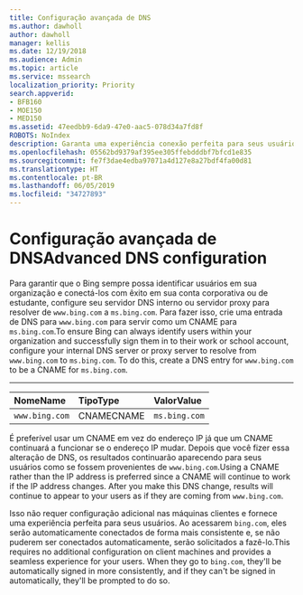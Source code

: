 ```yaml
---
title: Configuração avançada de DNS
ms.author: dawholl
author: dawholl
manager: kellis
ms.date: 12/19/2018
ms.audience: Admin
ms.topic: article
ms.service: mssearch
localization_priority: Priority
search.appverid:
- BFB160
- MOE150
- MED150
ms.assetid: 47eedbb9-6da9-47e0-aac5-078d34a7fd8f
ROBOTS: NoIndex
description: Garanta uma experiência conexão perfeita para seus usuários ao configurar o servidor DNS usando um CNAME
ms.openlocfilehash: 05562bd9379af395ee305ffebdddbf7bfcd1e835
ms.sourcegitcommit: fe7f3dae4edba97071a4d127e8a27bdf4fa00d81
ms.translationtype: HT
ms.contentlocale: pt-BR
ms.lasthandoff: 06/05/2019
ms.locfileid: "34727893"
---
```

# <a name="advanced-dns-configuration"></a><span data-ttu-id="03c6e-103">Configuração avançada de DNS</span><span class="sxs-lookup"><span data-stu-id="03c6e-103">Advanced DNS configuration</span></span>


<span data-ttu-id="03c6e-p101">Para garantir que o Bing sempre possa identificar usuários em sua organização e conectá-los com êxito em sua conta corporativa ou de estudante, configure seu servidor DNS interno ou servidor proxy para resolver de `www.bing.com` a `ms.bing.com`. Para fazer isso, crie uma entrada de DNS para `www.bing.com` para servir como um CNAME para `ms.bing.com`.</span><span class="sxs-lookup"><span data-stu-id="03c6e-p101">To ensure Bing can always identify users within your organization and successfully sign them in to their work or school account, configure your internal DNS server or proxy server to resolve from `www.bing.com` to `ms.bing.com`. To do this, create a DNS entry for `www.bing.com` to be a CNAME for `ms.bing.com`.</span></span>
  
****

|<span data-ttu-id="03c6e-106">**Nome**</span><span class="sxs-lookup"><span data-stu-id="03c6e-106">**Name**</span></span>|<span data-ttu-id="03c6e-107">**Tipo**</span><span class="sxs-lookup"><span data-stu-id="03c6e-107">**Type**</span></span>|<span data-ttu-id="03c6e-108">**Valor**</span><span class="sxs-lookup"><span data-stu-id="03c6e-108">**Value**</span></span>|
|:-----|:-----|:-----|
|`www.bing.com`  <br/> |<span data-ttu-id="03c6e-109">CNAME</span><span class="sxs-lookup"><span data-stu-id="03c6e-109">CNAME</span></span>  <br/> |`ms.bing.com`  <br/> |
   
<span data-ttu-id="03c6e-p102">É preferível usar um CNAME em vez do endereço IP já que um CNAME continuará a funcionar se o endereço IP mudar. Depois que você fizer essa alteração de DNS, os resultados continuarão aparecendo para seus usuários como se fossem provenientes de `www.bing.com`.</span><span class="sxs-lookup"><span data-stu-id="03c6e-p102">Using a CNAME rather than the IP address is preferred since a CNAME will continue to work if the IP address changes. After you make this DNS change, results will continue to appear to your users as if they are coming from `www.bing.com`.</span></span> 
  
<span data-ttu-id="03c6e-p103">Isso não requer configuração adicional nas máquinas clientes e fornece uma experiência perfeita para seus usuários. Ao acessarem `bing.com`, eles serão automaticamente conectados de forma mais consistente e, se não puderem ser conectados automaticamente, serão solicitados a fazê-lo.</span><span class="sxs-lookup"><span data-stu-id="03c6e-p103">This requires no additional configuration on client machines and provides a seamless experience for your users. When they go to `bing.com`, they'll be automatically signed in more consistently, and if they can't be signed in automatically, they'll be prompted to do so.</span></span>
